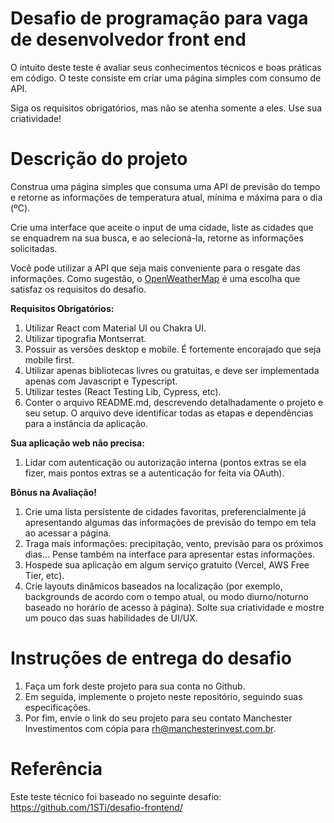 # Desafio de programação para vaga de desenvolvedor front end

O intuito deste teste é avaliar seus conhecimentos técnicos e boas práticas em código. O teste consiste em criar uma página simples com consumo de API.

Siga os requisitos obrigatórios, mas não se atenha somente a eles. Use sua criatividade!

# Descrição do projeto

Construa uma página simples que consuma uma API de previsão do tempo e retorne as informações de temperatura atual, mínima e máxima para o dia (ºC).

Crie uma interface que aceite o input de uma cidade, liste as cidades que se enquadrem na sua busca, e ao selecioná-la, retorne as informações solicitadas.

Você pode utilizar a API que seja mais conveniente para o resgate das informações. Como sugestão, o [OpenWeatherMap](https://openweathermap.org/api) é uma escolha que satisfaz os requisitos do desafio.


**Requisitos Obrigatórios:**

1. Utilizar React com Material UI ou Chakra UI.
2. Utilizar tipografia Montserrat.
3. Possuir as versões desktop e mobile. É fortemente encorajado que seja mobile first.
4. Utilizar apenas bibliotecas livres ou gratuitas, e deve ser implementada apenas com Javascript e Typescript.
5. Utilizar testes (React Testing Lib, Cypress, etc).
6. Conter o arquivo README.md, descrevendo detalhadamente o projeto e seu setup. O arquivo deve identificar todas as etapas e dependências para a instância da aplicação.

**Sua aplicação web não precisa:**

1. Lidar com autenticação ou autorização interna (pontos extras se ela fizer, mais pontos extras se a autenticação for feita via OAuth).

**Bônus na Avaliação!**

1. Crie uma lista persistente de cidades favoritas, preferencialmente já apresentando algumas das informações de previsão do tempo em tela ao acessar a página.
2. Traga mais informações: precipitação, vento, previsão para os próximos dias... Pense também na interface para apresentar estas informações.
3. Hospede sua aplicação em algum serviço gratuito (Vercel, AWS Free Tier, etc).
4. Crie layouts dinâmicos baseados na localização (por exemplo, backgrounds de acordo com o tempo atual, ou modo diurno/noturno baseado no horário de acesso à página). Solte sua criatividade e mostre um pouco das suas habilidades de UI/UX.


# Instruções de entrega do desafio

1. Faça um fork deste projeto para sua conta no Github.
2. Em seguida, implemente o projeto neste repositório, seguindo suas especificações.
3. Por fim, envie o link do seu projeto para seu contato Manchester Investimentos com cópia para rh@manchesterinvest.com.br.

# Referência

Este teste técnico foi baseado no seguinte desafio: 
https://github.com/1STi/desafio-frontend/
